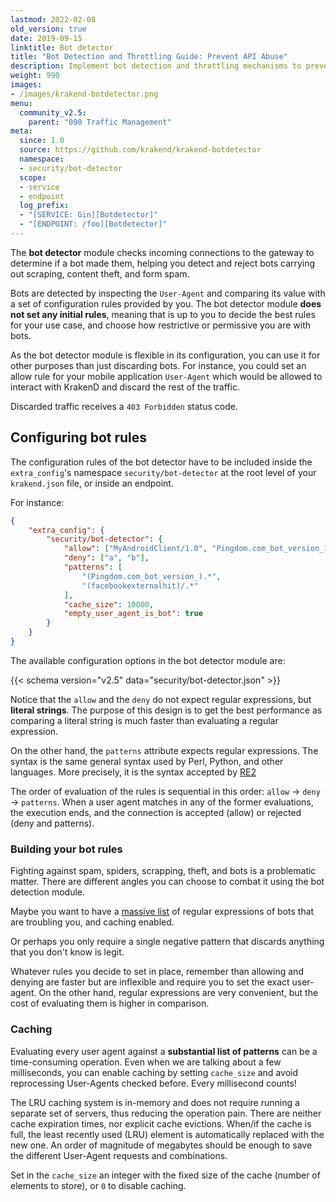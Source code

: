 ```yaml
---
lastmod: 2022-02-08
old_version: true
date: 2019-09-15
linktitle: Bot detector
title: "Bot Detection and Throttling Guide: Prevent API Abuse"
description: Implement bot detection and throttling mechanisms to prevent API abuse and ensure fair usage. Follow our comprehensive guide to protect your APIs from malicious bot traffic.
weight: 990
images:
- /images/krakend-botdetector.png
menu:
  community_v2.5:
    parent: "090 Traffic Management"
meta:
  since: 1.0
  source: https://github.com/krakend/krakend-botdetector
  namespace:
  - security/bot-detector
  scope:
  - service
  - endpoint
  log_prefix:
  - "[SERVICE: Gin][Botdetector]"
  - "[ENDPOINT: /foo][Botdetector]"
---
```


The **bot detector** module checks incoming connections to the gateway to determine if a bot made them, helping you detect and reject bots carrying out scraping, content theft, and form spam.

Bots are detected by inspecting the `User-Agent` and comparing its value with a set of configuration rules provided by you. The bot detector module **does not set any initial rules**, meaning that is up to you to decide the best rules for your use case, and choose how restrictive or permissive you are with bots.

As the bot detector module is flexible in its configuration, you can use it for other purposes than just discarding bots. For instance, you could set an allow rule for your mobile application `User-Agent` which would be allowed to interact with KrakenD and discard the rest of the traffic.

Discarded traffic receives a `403 Forbidden` status code.

## Configuring bot rules

The configuration rules of the bot detector have to be included inside the `extra_config`'s namespace `security/bot-detector` at the root level of your `krakend.json` file, or inside an endpoint.

For instance:

```json
{
    "extra_config": {
        "security/bot-detector": {
            "allow": ["MyAndroidClient/1.0", "Pingdom.com_bot_version_1.1"],
            "deny": ["a", "b"],
            "patterns": [
                "(Pingdom.com_bot_version_).*",
                "(facebookexternalhit)/.*"
            ],
            "cache_size": 10000,
            "empty_user_agent_is_bot": true
        }
    }
}
```

The available configuration options in the bot detector module are:

{{< schema version="v2.5" data="security/bot-detector.json" >}}

Notice that the `allow` and the `deny` do not expect regular expressions, but **literal strings**. The purpose of this design is to get the best performance as comparing a literal string is much faster than evaluating a regular expression.

On the other hand, the `patterns` attribute expects regular expressions. The syntax is the same general syntax used by Perl, Python, and other languages. More precisely, it is the syntax accepted by [RE2](https://golang.org/s/re2syntax)

The order of evaluation of the rules is sequential in this order: `allow` -> `deny` -> `patterns`. When a user agent matches in any of the former evaluations, the execution ends, and the connection is accepted (allow) or rejected (deny and patterns).

### Building your bot rules

Fighting against spam, spiders, scrapping, theft, and bots is a problematic matter. There are different angles you can choose to combat it using the bot detection module.

Maybe you want to have a [massive list](https://github.com/ua-parser/uap-core/blob/master/regexes.yaml) of regular expressions of bots that are troubling you, and caching enabled.

Or perhaps you only require a single negative pattern that discards anything that you don't know is legit.

Whatever rules you decide to set in place, remember than allowing and denying are faster but are inflexible and require you to set the exact user-agent. On the other hand, regular expressions are very convenient, but the cost of evaluating them is higher in comparison.

### Caching

Evaluating every user agent against a **substantial list of patterns** can be a time-consuming operation. Even when we are talking about a few milliseconds, you can enable caching by setting `cache_size` and avoid reprocessing User-Agents checked before. Every millisecond counts!

The LRU caching system is in-memory and does not require running a separate set of servers, thus reducing the operation pain. There are neither cache expiration times, nor explicit cache evictions. When/if the cache is full, the least recently used (LRU) element is automatically replaced with the new one. An order of magnitude of megabytes should be enough to save the different User-Agent requests and combinations.

Set in the `cache_size` an integer with the fixed size of the cache (number of elements to store), or `0` to disable caching.
